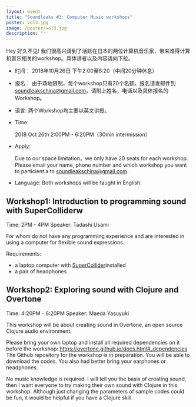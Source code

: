 ```yaml
---
layout: event
title: "Soundleaks #3: Computer Music workshops"
poster: vol3.jpg
image: /poster/vol3.jpg
description: ""
---
```


Hey 好久不见! 我们很高兴请到了活跃在日本的两位计算机音乐家，带来难得计算机音乐相关的workshop。具体讲者以及内容请向下拉。

* 时间：
  2018年10月26日 下午2:00至6:20（中间20分钟休息）

* 报名：
  由于场地限制，每个workshop只有20个名额。报名请发邮件到<soundleakschina@gmail.com>，请附上姓名，电话以及具体报名的Workshop。

* 语言:
  两个Workshop均主要以英文讲授。

* Time:

  2018 Oct 26th 2:00PM - 6:20PM（30min intermission）

* Apply:

  Due to our space limitation，we only have 20 seats for each workshop. Please email your name, phone number and which workshop you want to particient a to <soundleakschina@gmail.com>.

* Language:
  Both workshops will be taught in English.

## Workshop1: Introduction to programming sound with SuperColliderw

Time: 2PM - 4PM
Speaker: Tadashi Usami

For whom do not have any programming experience and are interested in using a computer for flexible sound expressions.

Requirements:

* a laptop computer with [SuperCollider](https://supercollider.github.io/)installed
* a pair of headphones

## Workshop2: Exploring sound with Clojure and Overtone

Time: 4:20PM - 6:20PM
Speaker: Maeda Yasuyuki

This workshop will be about creating sound in Overtone, an open source Clojure audio environment.

Please bring your own laptop and install all required dependencies on it before the workshop: https://overtone.github.io/docs.html#_dependencies
The Github repository for the workshop is in preparation. You will be able to download the codes.
You also had better bring your earphones or headphones.

No music knowledge is required. I will tell you the basis of creating sound, then I want everyone to try making their own sound with Clojure in this workshop. Although just changing the parameters of sample codes could be fun, it would be helpful if you have a Clojure skill.
